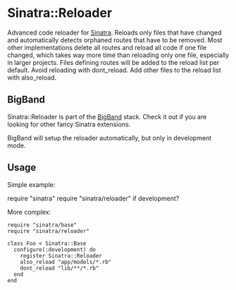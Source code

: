 Sinatra::Reloader
=================

Advanced code reloader for [Sinatra](http://sinatrarb.com). Reloads only files that have
changed and automatically detects orphaned routes that have to be removed. Most other
implementations delete all routes and reload all code if one file changed, which takes way
more time than reloading only one file, especially in larger projects. Files defining
routes will be added to the reload list per default. Avoid reloading with dont_reload. Add
other files to the reload list with also_reload.

BigBand
-------

Sinatra::Reloader is part of the [BigBand](http://github.com/rkh/big_band) stack.
Check it out if you are looking for other fancy Sinatra extensions.

BigBand will setup the reloader automatically, but only in development mode.

Usage
-----

Simple example:

  require "sinatra"
  require "sinatra/reloader" if development?

More complex:

    require "sinatra/base"
    require "sinatra/reloader"
    
    class Foo < Sinatra::Base
      configure(:development) do
        register Sinatra::Reloader
        also_reload "app/models/*.rb"
        dont_reload "lib/**/*.rb"
      end
    end
